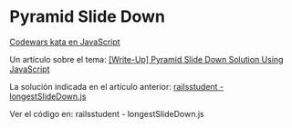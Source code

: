 ﻿# Pyramid Slide Down

[Codewars kata en JavaScript](https://www.codewars.com/kata/551f23362ff852e2ab000037/train/javascript)

Un artículo sobre el tema:
[[Write-Up] Pyramid Slide Down Solution Using JavaScript](https://handhikayp.medium.com/write-up-pyramid-slide-down-solution-using-javascript-80decd6d51de)

La solución indicada en el artículo anterior:
[railsstudent - longestSlideDown.js](https://gist.github.com/railsstudent/d40bd874d773794ff358c3465a6d2f5d)

Ver el código en: railsstudent - longestSlideDown.js